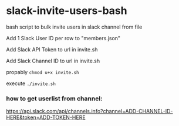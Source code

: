 
# slack-invite-users-bash
bash script to bulk invite users in slack channel from file

Add 1 Slack User ID per row to "members.json"

Add Slack API Token to url in invite.sh 

Add Slack Channel ID to url in invite.sh


propably 
`chmod u+x invite.sh`

execute 
`./invite.sh`



### how to get userlist from channel:
https://api.slack.com/api/channels.info?channel=ADD-CHANNEL-ID-HERE&token=ADD-TOKEN-HERE
